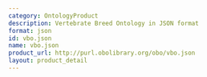 ```yaml
---
category: OntologyProduct
description: Vertebrate Breed Ontology in JSON format
format: json
id: vbo.json
name: vbo.json
product_url: http://purl.obolibrary.org/obo/vbo.json
layout: product_detail
---
```

